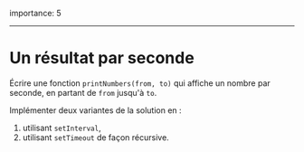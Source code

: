 importance: 5

---

# Un résultat par seconde

Écrire une fonction `printNumbers(from, to)` qui affiche un nombre par seconde, en partant de `from` jusqu'à `to`.

Implémenter deux variantes de la solution en :

1. utilisant `setInterval`,
2. utilisant `setTimeout` de façon récursive.
